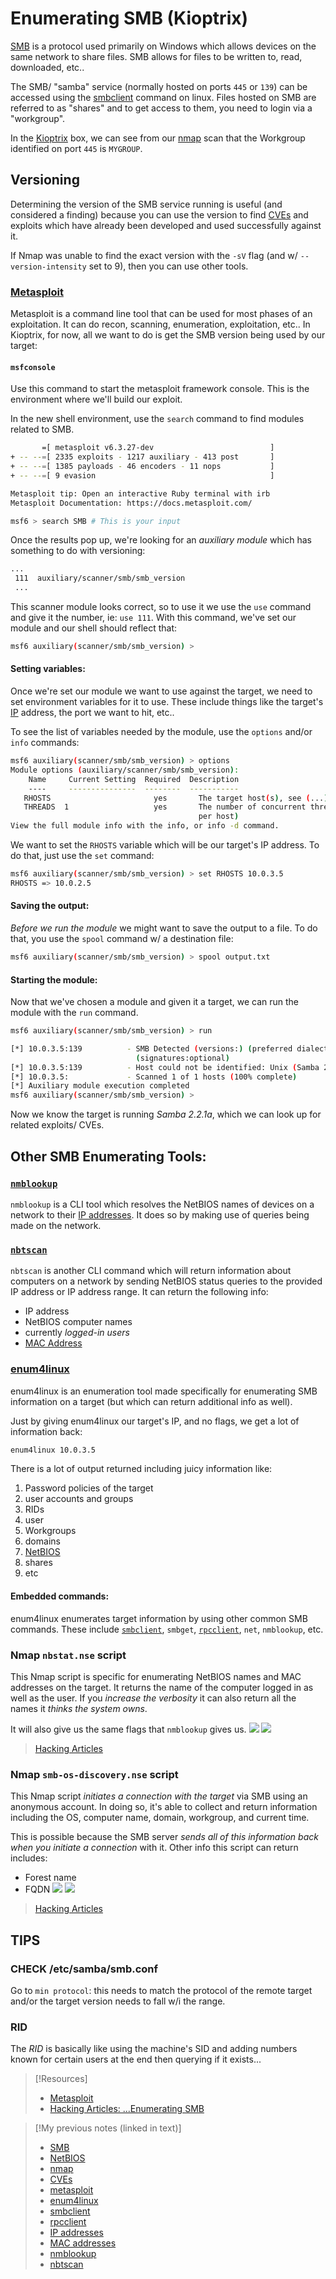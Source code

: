 
# Enumerating SMB (Kioptrix)
[SMB](/networking/protocols/SMB.md) is a protocol used primarily on Windows which allows devices on the same network to share files. SMB allows for files to be written to, read, downloaded, etc..

The SMB/ "samba" service (normally hosted on ports `445` or `139`) can be accessed using the [smbclient](../../../CLI-tools/linux/remote/smbclient.md) command on linux. Files hosted on SMB are referred to as "shares" and to get access to them, you need to login via a "workgroup".

In the [Kioptrix](/PNPT/PEH/scanning-enumeration/kioptrix.md) box, we can see from our [nmap](../../../CLI-tools/linux/remote/nmap.md) scan that the Workgroup identified on port `445` is `MYGROUP`. 
## Versioning
Determining the version of the SMB service running is useful (and considered a finding) because you can use the version to find [CVEs](/cybersecurity/resources/CVEs.md) and exploits which have already been developed and used successfully against it.

If Nmap was unable to find the exact version with the `-sV` flag (and w/ `--version-intensity` set to 9), then you can use other tools.
### [Metasploit](../../../cybersecurity/TTPs/exploitation/tools/metasploit.md)
Metasploit is a command line tool that can be used for most phases of an exploitation. It can do recon, scanning, enumeration, exploitation, etc.. In Kioptrix, for now, all we want to do is get the SMB version being used by our target:
#### `msfconsole`
Use this command to start the metasploit framework console. This is the environment where we'll build our exploit.

In the new shell environment, use the `search` command to find modules related to SMB.
```bash
       =[ metasploit v6.3.27-dev                          ]
+ -- --=[ 2335 exploits - 1217 auxiliary - 413 post       ]
+ -- --=[ 1385 payloads - 46 encoders - 11 nops           ]
+ -- --=[ 9 evasion                                       ]

Metasploit tip: Open an interactive Ruby terminal with irb
Metasploit Documentation: https://docs.metasploit.com/

msf6 > search SMB # This is your input
```
Once the results pop up, we're looking for an *auxiliary module* which has something to do with versioning:
```bash
...
 111  auxiliary/scanner/smb/smb_version                                                   normal     No     SMB Version Detection
 ...
```
This scanner module looks correct, so to use it we use the `use` command and give it the number, ie: `use 111`. With this command, we've set our module and our shell should reflect that:
```bash
msf6 auxiliary(scanner/smb/smb_version) > 
```
#### Setting variables:
Once we're set our module we want to use against the target, we need to set environment variables for it to use. These include things like the target's [IP](/networking/OSI/IP-addresses.md) address, the port we want to hit, etc..

To see the list of variables needed by the module, use the `options` and/or `info` commands:
```bash
msf6 auxiliary(scanner/smb/smb_version) > options
Module options (auxiliary/scanner/smb/smb_version):
	Name     Current Setting  Required  Description 
    ----     ---------------  --------  -----------
   RHOSTS                       yes       The target host(s), see (...)
   THREADS  1                   yes       The number of concurrent threads (max one 
										  per host)
View the full module info with the info, or info -d command.
```
We want to set the `RHOSTS` variable which will be our target's IP address. To do that, just use the `set` command:
```bash
msf6 auxiliary(scanner/smb/smb_version) > set RHOSTS 10.0.3.5
RHOSTS => 10.0.2.5
```
#### Saving the output:
*Before we run the module* we might want to save the output to a file. To do that, you use the `spool` command w/ a destination file:
```bash
msf6 auxiliary(scanner/smb/smb_version) > spool output.txt
```
#### Starting the module:
Now that we've chosen a module and given it a target, we can run the module with the `run` command.
```bash
msf6 auxiliary(scanner/smb/smb_version) > run

[*] 10.0.3.5:139          - SMB Detected (versions:) (preferred dialect:)
							(signatures:optional)
[*] 10.0.3.5:139          - Host could not be identified: Unix (Samba 2.2.1a)
[*] 10.0.3.5:             - Scanned 1 of 1 hosts (100% complete)
[*] Auxiliary module execution completed
msf6 auxiliary(scanner/smb/smb_version) >
```
Now we know the target is running *Samba 2.2.1a*, which we can look up for related exploits/ CVEs.
## Other SMB Enumerating Tools:
### [`nmblookup`](../../../CLI-tools/linux/remote/nmblookup.md)
`nmblookup` is a CLI tool which resolves the NetBIOS names of devices on a network to their [IP addresses](/networking/OSI/IP-addresses.md). It does so by making use of queries being made on the network.
### [`nbtscan`](/CLI-tools/nbtscan.md)
`nbtscan` is another CLI command which will return information about computers on a network by sending NetBIOS status queries to the provided IP address or IP address range. It can return the following info:
- IP address
- NetBIOS computer names
- currently *logged-in users*
- [MAC Address](/networking/OSI/MAC-addresses.md)
### [enum4linux](../../../cybersecurity/TTPs/recon/tools/enum4linux.md)
enum4linux is an enumeration tool made specifically for enumerating SMB information on a target (but which can return additional info as well).

Just by giving enum4linux our target's IP, and no flags, we get a lot of information back:
```bash
enum4linux 10.0.3.5
```
There is a lot of output returned including juicy information like:
1. Password policies of the target
2. user accounts and groups
3. RIDs
4. user
5. Workgroups
6. domains
7. [NetBIOS](/networking/protocols/NetBIOS.md)
8. shares
9. etc
#### Embedded commands:
enum4linux enumerates target information by using other common SMB commands. These include [`smbclient`](../../../CLI-tools/linux/remote/smbclient.md), `smbget`, [`rpcclient`](../../../CLI-tools/linux/remote/rpcclient.md), `net`, `nmblookup`, etc.
### Nmap `nbstat.nse` script
This Nmap script is specific for enumerating NetBIOS names and MAC addresses on the target. It returns the name of the computer logged in as well as the user. If you *increase the verbosity* it can also return all the names it *thinks the system owns*.

It will also give us the same flags that `nmblookup` gives us.
![](PNPT/PNPT-pics/enumerating-SMB-1.png)
![](/PNPT-study-guide/PNPT-pics/enumerating-SMB-1.png)
> [Hacking Articles](https://www.hackingarticles.in/a-little-guide-to-smb-enumeration/)
### Nmap `smb-os-discovery.nse` script
This Nmap script *initiates a connection with the target* via SMB using an anonymous account. In doing so, it's able to collect and return information including the OS, computer name, domain, workgroup, and current time.

This is possible because the SMB server *sends all of this information back when you initiate a connection* with it. Other info this script can return includes:
- Forest name
- FQDN
![](PNPT/PNPT-pics/enumerating-SMB-2.png)
![](/PNPT-study-guide/PNPT-pics/enumerating-SMB-2.png)
> [Hacking Articles](https://www.hackingarticles.in/a-little-guide-to-smb-enumeration/)
## TIPS
### **CHECK /etc/samba/smb.conf**
Go to `min protocol`: this needs to match the protocol of the remote target and/or the target version needs to fall w/i the range.
### RID
The *RID* is basically like using the machine's SID and adding numbers known for certain users at the end then querying if it exists... 

> [!Resources]
> - [Metasploit](https://www.metasploit.com)
> - [Hacking Articles: ...Enumerating SMB](https://www.hackingarticles.in/a-little-guide-to-smb-enumeration/)

> [!My previous notes (linked in text)]
> - [SMB](https://github.com/TrshPuppy/obsidian-notes/tree/main/networking/protocols/SMB.md)
> - [NetBIOS](https://github.com/TrshPuppy/obsidian-notes/tree/main/networking/protocols/NetBIOS.md)
> - [nmap](https://github.com/TrshPuppy/obsidian-notes/tree/main/CLI-tools/linux/nmap.md)
> - [CVEs](https://github.com/TrshPuppy/obsidian-notes/tree/main/cybersecurity/literature/CVEs.md)
> - [metasploit](https://github.com/TrshPuppy/obsidian-notes/tree/main/cybersecurity/tools/metasploit.md)
> - [enum4linux](https://github.com/TrshPuppy/obsidian-notes/tree/main/cybersecurity/tools/enum4linux.md)
> - [smbclient](https://github.com/TrshPuppy/obsidian-notes/tree/main/CLI-tools/linux/smbclient.md)
> - [rpcclient](https://github.com/TrshPuppy/obsidian-notes/tree/main/CLI-tools/linux/rpcclient.md)
> - [IP addresses](https://github.com/TrshPuppy/obsidian-notes/tree/main/networking/OSI/IP-addresses.md)
> - [MAC addresses](https://github.com/TrshPuppy/obsidian-notes/tree/main/networking/OSI/MAC-addresses.md)
> - [nmblookup](https://github.com/TrshPuppy/obsidian-notes/tree/main/CLI-tools/linux/nmblookup.md)
> - [nbtscan](https://github.com/TrshPuppy/obsidian-notes/tree/main/CLI-tools/nbtscan.md)
